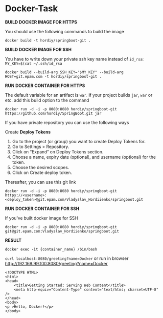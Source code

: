 # Docker-Task

**BUILD DOCKER IMAGE FOR HTTPS**

You should use the following commands to build the image

`docker build -t hordiy/springboot-git . `

**BUILD DOCKER IMAGE FOR SSH**

You have to write down your private ssh key name instead of `id_rsa`:  
`MY_KEY=$(cat ~/.ssh/id_rsa`

`docker build --build-arg SSH_KEY="$MY_KEY" --build-arg HOST=git.epam.com -t hordiy/springboot-git . `

**RUN DOCKER CONTAINER FOR HTTPS**

The default variable for an artifact is `war`. if your project builds `jar`, `war` or etc. add this build option to the command

`docker run -d -i -p 8080:8080 hordiy/springboot-git https://github.com/hordiy/SpringBoot.git jar`

If you have private repository you can use the following ways

Create **Deploy Tokens**

1.  Go to the project (or group) you want to create Deploy Tokens for.
2.  Go to Settings > Repository.
3.  Click on “Expand” on Deploy Tokens section.
4.  Choose a name, expiry date (optional), and username (optional) for the token.
5.  Choose the desired scopes.
6.  Click on Create deploy token.

Thereafter, you can use this git link

`docker run -d -i -p 8080:8080 hordiy/springboot-git https://<username>:<deploy_token>@git.epam.com/Vladyslav_Hordiienko/springboot.git`

**RUN DOCKER CONTAINER FOR SSH**

If you've built docker image for SSH

`docker run -d -i -p 8080:8080 hordiy/springboot-git git@git.epam.com:Vladyslav_Hordiienko/springboot.git`


**RESULT**

`docker exec -it {container_name} /bin/bash`

`curl localhost:8080/greeting?name=Docker` or run in browser http://192.168.99.100:8080/greeting?name=Docker

```
<!DOCTYPE HTML>
<html>
<head>
    <title>Getting Started: Serving Web Content</title>
    <meta http-equiv="Content-Type" content="text/html; charset=UTF-8" />
</head>
<body>
<p >Hello, Docker!</p>
</body>
```
